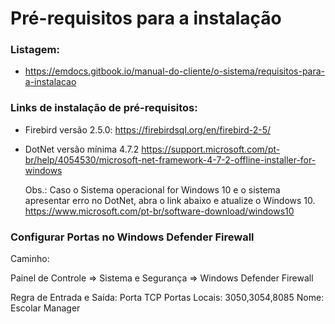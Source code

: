 # Pré-requisitos para a instalação

### Listagem:
* https://emdocs.gitbook.io/manual-do-cliente/o-sistema/requisitos-para-a-instalacao


### Links de instalação de pré-requisitos:

* Firebird versão 2.5.0:
  https://firebirdsql.org/en/firebird-2-5/
  
* DotNet versão mínima 4.7.2
  https://support.microsoft.com/pt-br/help/4054530/microsoft-net-framework-4-7-2-offline-installer-for-windows
  
  Obs.: Caso o Sistema operacional for Windows 10 e o sistema apresentar erro no DotNet, abra o link abaixo e atualize o Windows 10.
  https://www.microsoft.com/pt-br/software-download/windows10

### Configurar Portas no Windows Defender Firewall 

  Caminho:

   Painel de Controle => Sistema e Segurança => Windows Defender Firewall
   
  Regra de Entrada e Saída:
  Porta TCP
  Portas Locais: 3050,3054,8085
  Nome: Escolar Manager
